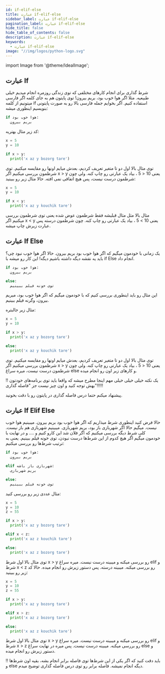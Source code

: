```yaml
---
id: if-elif-else
title: عبارت if-elif-else
sidebar_label: عبارت if-elif-else
pagination_label: عبارت if-elif-else
hide_title: false
hide_table_of_contents: false
description: عبارت if-elif-else
keywords:
  - عبارت if-elif-else
image: "//img/logos/python-logo.svg"
---
```


import Image from '@theme/IdealImage';

## **عبارت If**

شرط گذاری برای انجام کارهای مختلفی که توی زندگی روزمره انجام میدیم خیلی طبیعیه. مثلا اگر هوا خوب بود، بریم بیرون! توی پایتون هم به جای کلمه اگر فارسی میتونیم از کلمه if استفاده کنیم. اگر بخوایم جمله فارسی بالا رو به صورت پایتونی بنویسیم اینطوری میشه:

```python
if هوا خوب بود:
  بریم بیرون
```

کد زیر مثال بهتریه:

```python
x = 5
y = 10

if x > y:
  print('x az y bozorg tare')
```

توی مثال بالا اول دو تا متغیر تعریف کردیم، بعدش میایم اونها رو مقایسه میکنیم. توی شرطمون بررسی میکنیم اگر x > y یعنی 10 < 5 ، بیاد یک عبارتی رو چاپ کنه. ولی چون شرطمون درست نیست، پس هیچ اتفاقی نمی افته. حالا مثال زیر رو ببینید:

```python
x = 5
y = 10

if x < y:
  print('x az y kouchik tare')
```

مثال بالا مثل مثال قبلیشه فقط شرطمون عوض شده یعنی توی شرطمون بررسی میکنیم اگر x < y یعنی 10 > 5 ، بیاد یک عبارتی رو چاپ کنه. چون شرطمون درسته پس عبارت زیرش چاپ میشه.

## **عبارت If Else**

یک زمانی با خودمون میگیم که اگر هوا خوب بود بریم بیرون. حالا اگر هوا خوب نبود چی؟ باید یه نقشه دیگه داشته باشیم دیگه! این کار رو میشه با if Else انجام داد.

```python
if هوا خوب بود:
  بریم بیرون

else:
  توی خونه فیلم ببینیم
```

این مثال رو باید اینطوری بررسی کنیم که با خودمون میگیم که اگر هوا خوب بود، میریم بیرون، وگرنه فیلم ببینیم.

مثال زیر جالبتره:

```python
x = 5
y = 10

if x > y:
  print('x az y bozorg tare')

else:
  print('x az y kouchik tare')
```

توی مثال بالا اول دو تا متغیر تعریف کردیم، بعدش میایم اونها رو مقایسه میکنیم. توی شرطمون بررسی میکنیم اگر x > y یعنی 10 < 5 ، بیاد یک عبارتی رو چاپ کنه. ولی چون شرطمون درست نیست، میره سراغ else و کارهای زیر اون رو انجام میده.

!! یک نکته خیلی خیلی خیلی مهم اینجا مطرح میشه که واقعا باید توی برنامه‌های خودتون بهش توجه کنید و اون چیز نیست جز "فاصله گذاری"!!!!!

پیشنهاد میکنم حتما درس فاصله گذاری در پایتون رو با دقت بخونید.

## **عبارت If Elif Else**

حالا فرض کنید اینطوری شرط میذاریم که اگر هوا خوب بود بریم بیرون. میبینیم هوا خوب نیست. میگیم حالا اگر شهربازی باز بود، بریم شهربازی. میبینیم شهربازی هم باز نیست. کلی شرط دیگه بررسی میکنیم که اگر فلان شد این کارو کنیم و .... و در نهایت با خودمون میگیم اگر هیچ کدوم از این شرط‌ها درست نبودن، توی خونه فیلم ببینیم. یعنی به ترتیب شرط‌ها رو بررسی میکنیم:

```python
if هوا خوب بود:
  بریم بیرون

elif شهربازی باز باشه:
  بریم شهربازی

else:
  توی خونه فیلم ببینیم
```

مثال عددی زیر رو بررسی کنید:

```python
x = 5
y = 10
z = 55

if x > y:
  print('x az y bozorg tare')

elif x < z:
  print('x az z kouchik tare')

else:
  print('x az z bozorg tare')
```

توی مثال بالا اول شرط x > y رو بررسی میکنه و میبینه درست نیست. میره سراغ elif و شرط x < z رو بررسی میکنه. میبینه درسته. پس دستور زیرش رو انجام میده. حالا کد زیر رو ببینید:

```python
x = 5
y = 10
z = 55

if x > y:
  print('x az y bozorg tare')

elif x > z:
  print('x az z bozorg tare')

else:
  print('x az z kouchik tare')
```

توی مثال بالا اول شرط x > y رو بررسی میکنه و میبینه درست نیست. میره سراغ elif و شرط x > z رو بررسی میکنه. میبینه درست نیست. پس میره در نهایت سراغ else و دستور زیرش رو انجام میده.

!! باید دقت کنید که اگر یکی از این شرط‌ها توی فاصله برابر انجام بشه، بقیه اون شرط‌ها و else دیگه انجام نمیشه. فاصله برابر رو توی درس فاصله گذاری توضیح میدم.
